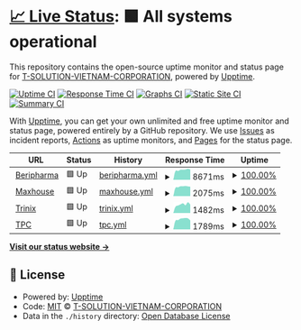 # [📈 Live Status](https://T-SOLUTION-VIETNAM-CORPORATION.github.io/tsolution-status-check-20230509): <!--live status--> **🟩 All systems operational**

This repository contains the open-source uptime monitor and status page for [T-SOLUTION-VIETNAM-CORPORATION](https://t-solution.vn), powered by [Upptime](https://github.com/upptime/upptime).

[![Uptime CI](https://github.com/T-SOLUTION-VIETNAM-CORPORATION/tsolution-status-check-20230509/workflows/Uptime%20CI/badge.svg)](https://github.com/T-SOLUTION-VIETNAM-CORPORATION/tsolution-status-check-20230509/actions?query=workflow%3A%22Uptime+CI%22)
[![Response Time CI](https://github.com/T-SOLUTION-VIETNAM-CORPORATION/tsolution-status-check-20230509/workflows/Response%20Time%20CI/badge.svg)](https://github.com/T-SOLUTION-VIETNAM-CORPORATION/tsolution-status-check-20230509/actions?query=workflow%3A%22Response+Time+CI%22)
[![Graphs CI](https://github.com/T-SOLUTION-VIETNAM-CORPORATION/tsolution-status-check-20230509/workflows/Graphs%20CI/badge.svg)](https://github.com/T-SOLUTION-VIETNAM-CORPORATION/tsolution-status-check-20230509/actions?query=workflow%3A%22Graphs+CI%22)
[![Static Site CI](https://github.com/T-SOLUTION-VIETNAM-CORPORATION/tsolution-status-check-20230509/workflows/Static%20Site%20CI/badge.svg)](https://github.com/T-SOLUTION-VIETNAM-CORPORATION/tsolution-status-check-20230509/actions?query=workflow%3A%22Static+Site+CI%22)
[![Summary CI](https://github.com/T-SOLUTION-VIETNAM-CORPORATION/tsolution-status-check-20230509/workflows/Summary%20CI/badge.svg)](https://github.com/T-SOLUTION-VIETNAM-CORPORATION/tsolution-status-check-20230509/actions?query=workflow%3A%22Summary+CI%22)

With [Upptime](https://upptime.js.org), you can get your own unlimited and free uptime monitor and status page, powered entirely by a GitHub repository. We use [Issues](https://github.com/T-SOLUTION-VIETNAM-CORPORATION/tsolution-status-check-20230509/issues) as incident reports, [Actions](https://github.com/T-SOLUTION-VIETNAM-CORPORATION/tsolution-status-check-20230509/actions) as uptime monitors, and [Pages](https://T-SOLUTION-VIETNAM-CORPORATION.github.io/tsolution-status-check-20230509) for the status page.

<!--start: status pages-->
<!-- This summary is generated by Upptime (https://github.com/upptime/upptime) -->
<!-- Do not edit this manually, your changes will be overwritten -->
<!-- prettier-ignore -->
| URL | Status | History | Response Time | Uptime |
| --- | ------ | ------- | ------------- | ------ |
| <img alt="" src="https://icons.duckduckgo.com/ip3/beripharma.com.ico" height="13"> [Beripharma](https://beripharma.com) | 🟩 Up | [beripharma.yml](https://github.com/T-SOLUTION-VIETNAM-CORPORATION/tsolution-status-check-20230509/commits/HEAD/history/beripharma.yml) | <details><summary><img alt="Response time graph" src="./graphs/beripharma/response-time-week.png" height="20"> 8671ms</summary><br><a href="https://T-SOLUTION-VIETNAM-CORPORATION.github.io/tsolution-status-check-20230509/history/beripharma"><img alt="Response time 8749" src="https://img.shields.io/endpoint?url=https%3A%2F%2Fraw.githubusercontent.com%2FT-SOLUTION-VIETNAM-CORPORATION%2Ftsolution-status-check-20230509%2FHEAD%2Fapi%2Fberipharma%2Fresponse-time.json"></a><br><a href="https://T-SOLUTION-VIETNAM-CORPORATION.github.io/tsolution-status-check-20230509/history/beripharma"><img alt="24-hour response time 8950" src="https://img.shields.io/endpoint?url=https%3A%2F%2Fraw.githubusercontent.com%2FT-SOLUTION-VIETNAM-CORPORATION%2Ftsolution-status-check-20230509%2FHEAD%2Fapi%2Fberipharma%2Fresponse-time-day.json"></a><br><a href="https://T-SOLUTION-VIETNAM-CORPORATION.github.io/tsolution-status-check-20230509/history/beripharma"><img alt="7-day response time 8671" src="https://img.shields.io/endpoint?url=https%3A%2F%2Fraw.githubusercontent.com%2FT-SOLUTION-VIETNAM-CORPORATION%2Ftsolution-status-check-20230509%2FHEAD%2Fapi%2Fberipharma%2Fresponse-time-week.json"></a><br><a href="https://T-SOLUTION-VIETNAM-CORPORATION.github.io/tsolution-status-check-20230509/history/beripharma"><img alt="30-day response time 8749" src="https://img.shields.io/endpoint?url=https%3A%2F%2Fraw.githubusercontent.com%2FT-SOLUTION-VIETNAM-CORPORATION%2Ftsolution-status-check-20230509%2FHEAD%2Fapi%2Fberipharma%2Fresponse-time-month.json"></a><br><a href="https://T-SOLUTION-VIETNAM-CORPORATION.github.io/tsolution-status-check-20230509/history/beripharma"><img alt="1-year response time 8749" src="https://img.shields.io/endpoint?url=https%3A%2F%2Fraw.githubusercontent.com%2FT-SOLUTION-VIETNAM-CORPORATION%2Ftsolution-status-check-20230509%2FHEAD%2Fapi%2Fberipharma%2Fresponse-time-year.json"></a></details> | <details><summary><a href="https://T-SOLUTION-VIETNAM-CORPORATION.github.io/tsolution-status-check-20230509/history/beripharma">100.00%</a></summary><a href="https://T-SOLUTION-VIETNAM-CORPORATION.github.io/tsolution-status-check-20230509/history/beripharma"><img alt="All-time uptime 100.00%" src="https://img.shields.io/endpoint?url=https%3A%2F%2Fraw.githubusercontent.com%2FT-SOLUTION-VIETNAM-CORPORATION%2Ftsolution-status-check-20230509%2FHEAD%2Fapi%2Fberipharma%2Fuptime.json"></a><br><a href="https://T-SOLUTION-VIETNAM-CORPORATION.github.io/tsolution-status-check-20230509/history/beripharma"><img alt="24-hour uptime 100.00%" src="https://img.shields.io/endpoint?url=https%3A%2F%2Fraw.githubusercontent.com%2FT-SOLUTION-VIETNAM-CORPORATION%2Ftsolution-status-check-20230509%2FHEAD%2Fapi%2Fberipharma%2Fuptime-day.json"></a><br><a href="https://T-SOLUTION-VIETNAM-CORPORATION.github.io/tsolution-status-check-20230509/history/beripharma"><img alt="7-day uptime 100.00%" src="https://img.shields.io/endpoint?url=https%3A%2F%2Fraw.githubusercontent.com%2FT-SOLUTION-VIETNAM-CORPORATION%2Ftsolution-status-check-20230509%2FHEAD%2Fapi%2Fberipharma%2Fuptime-week.json"></a><br><a href="https://T-SOLUTION-VIETNAM-CORPORATION.github.io/tsolution-status-check-20230509/history/beripharma"><img alt="30-day uptime 100.00%" src="https://img.shields.io/endpoint?url=https%3A%2F%2Fraw.githubusercontent.com%2FT-SOLUTION-VIETNAM-CORPORATION%2Ftsolution-status-check-20230509%2FHEAD%2Fapi%2Fberipharma%2Fuptime-month.json"></a><br><a href="https://T-SOLUTION-VIETNAM-CORPORATION.github.io/tsolution-status-check-20230509/history/beripharma"><img alt="1-year uptime 100.00%" src="https://img.shields.io/endpoint?url=https%3A%2F%2Fraw.githubusercontent.com%2FT-SOLUTION-VIETNAM-CORPORATION%2Ftsolution-status-check-20230509%2FHEAD%2Fapi%2Fberipharma%2Fuptime-year.json"></a></details>
| <img alt="" src="https://icons.duckduckgo.com/ip3/maxhousevietnam.com.ico" height="13"> [Maxhouse](https://maxhousevietnam.com) | 🟩 Up | [maxhouse.yml](https://github.com/T-SOLUTION-VIETNAM-CORPORATION/tsolution-status-check-20230509/commits/HEAD/history/maxhouse.yml) | <details><summary><img alt="Response time graph" src="./graphs/maxhouse/response-time-week.png" height="20"> 2075ms</summary><br><a href="https://T-SOLUTION-VIETNAM-CORPORATION.github.io/tsolution-status-check-20230509/history/maxhouse"><img alt="Response time 2092" src="https://img.shields.io/endpoint?url=https%3A%2F%2Fraw.githubusercontent.com%2FT-SOLUTION-VIETNAM-CORPORATION%2Ftsolution-status-check-20230509%2FHEAD%2Fapi%2Fmaxhouse%2Fresponse-time.json"></a><br><a href="https://T-SOLUTION-VIETNAM-CORPORATION.github.io/tsolution-status-check-20230509/history/maxhouse"><img alt="24-hour response time 2055" src="https://img.shields.io/endpoint?url=https%3A%2F%2Fraw.githubusercontent.com%2FT-SOLUTION-VIETNAM-CORPORATION%2Ftsolution-status-check-20230509%2FHEAD%2Fapi%2Fmaxhouse%2Fresponse-time-day.json"></a><br><a href="https://T-SOLUTION-VIETNAM-CORPORATION.github.io/tsolution-status-check-20230509/history/maxhouse"><img alt="7-day response time 2075" src="https://img.shields.io/endpoint?url=https%3A%2F%2Fraw.githubusercontent.com%2FT-SOLUTION-VIETNAM-CORPORATION%2Ftsolution-status-check-20230509%2FHEAD%2Fapi%2Fmaxhouse%2Fresponse-time-week.json"></a><br><a href="https://T-SOLUTION-VIETNAM-CORPORATION.github.io/tsolution-status-check-20230509/history/maxhouse"><img alt="30-day response time 2092" src="https://img.shields.io/endpoint?url=https%3A%2F%2Fraw.githubusercontent.com%2FT-SOLUTION-VIETNAM-CORPORATION%2Ftsolution-status-check-20230509%2FHEAD%2Fapi%2Fmaxhouse%2Fresponse-time-month.json"></a><br><a href="https://T-SOLUTION-VIETNAM-CORPORATION.github.io/tsolution-status-check-20230509/history/maxhouse"><img alt="1-year response time 2092" src="https://img.shields.io/endpoint?url=https%3A%2F%2Fraw.githubusercontent.com%2FT-SOLUTION-VIETNAM-CORPORATION%2Ftsolution-status-check-20230509%2FHEAD%2Fapi%2Fmaxhouse%2Fresponse-time-year.json"></a></details> | <details><summary><a href="https://T-SOLUTION-VIETNAM-CORPORATION.github.io/tsolution-status-check-20230509/history/maxhouse">100.00%</a></summary><a href="https://T-SOLUTION-VIETNAM-CORPORATION.github.io/tsolution-status-check-20230509/history/maxhouse"><img alt="All-time uptime 100.00%" src="https://img.shields.io/endpoint?url=https%3A%2F%2Fraw.githubusercontent.com%2FT-SOLUTION-VIETNAM-CORPORATION%2Ftsolution-status-check-20230509%2FHEAD%2Fapi%2Fmaxhouse%2Fuptime.json"></a><br><a href="https://T-SOLUTION-VIETNAM-CORPORATION.github.io/tsolution-status-check-20230509/history/maxhouse"><img alt="24-hour uptime 100.00%" src="https://img.shields.io/endpoint?url=https%3A%2F%2Fraw.githubusercontent.com%2FT-SOLUTION-VIETNAM-CORPORATION%2Ftsolution-status-check-20230509%2FHEAD%2Fapi%2Fmaxhouse%2Fuptime-day.json"></a><br><a href="https://T-SOLUTION-VIETNAM-CORPORATION.github.io/tsolution-status-check-20230509/history/maxhouse"><img alt="7-day uptime 100.00%" src="https://img.shields.io/endpoint?url=https%3A%2F%2Fraw.githubusercontent.com%2FT-SOLUTION-VIETNAM-CORPORATION%2Ftsolution-status-check-20230509%2FHEAD%2Fapi%2Fmaxhouse%2Fuptime-week.json"></a><br><a href="https://T-SOLUTION-VIETNAM-CORPORATION.github.io/tsolution-status-check-20230509/history/maxhouse"><img alt="30-day uptime 100.00%" src="https://img.shields.io/endpoint?url=https%3A%2F%2Fraw.githubusercontent.com%2FT-SOLUTION-VIETNAM-CORPORATION%2Ftsolution-status-check-20230509%2FHEAD%2Fapi%2Fmaxhouse%2Fuptime-month.json"></a><br><a href="https://T-SOLUTION-VIETNAM-CORPORATION.github.io/tsolution-status-check-20230509/history/maxhouse"><img alt="1-year uptime 100.00%" src="https://img.shields.io/endpoint?url=https%3A%2F%2Fraw.githubusercontent.com%2FT-SOLUTION-VIETNAM-CORPORATION%2Ftsolution-status-check-20230509%2FHEAD%2Fapi%2Fmaxhouse%2Fuptime-year.json"></a></details>
| <img alt="" src="https://icons.duckduckgo.com/ip3/trinix.studio.ico" height="13"> [Trinix](https://trinix.studio) | 🟩 Up | [trinix.yml](https://github.com/T-SOLUTION-VIETNAM-CORPORATION/tsolution-status-check-20230509/commits/HEAD/history/trinix.yml) | <details><summary><img alt="Response time graph" src="./graphs/trinix/response-time-week.png" height="20"> 1482ms</summary><br><a href="https://T-SOLUTION-VIETNAM-CORPORATION.github.io/tsolution-status-check-20230509/history/trinix"><img alt="Response time 1461" src="https://img.shields.io/endpoint?url=https%3A%2F%2Fraw.githubusercontent.com%2FT-SOLUTION-VIETNAM-CORPORATION%2Ftsolution-status-check-20230509%2FHEAD%2Fapi%2Ftrinix%2Fresponse-time.json"></a><br><a href="https://T-SOLUTION-VIETNAM-CORPORATION.github.io/tsolution-status-check-20230509/history/trinix"><img alt="24-hour response time 1483" src="https://img.shields.io/endpoint?url=https%3A%2F%2Fraw.githubusercontent.com%2FT-SOLUTION-VIETNAM-CORPORATION%2Ftsolution-status-check-20230509%2FHEAD%2Fapi%2Ftrinix%2Fresponse-time-day.json"></a><br><a href="https://T-SOLUTION-VIETNAM-CORPORATION.github.io/tsolution-status-check-20230509/history/trinix"><img alt="7-day response time 1482" src="https://img.shields.io/endpoint?url=https%3A%2F%2Fraw.githubusercontent.com%2FT-SOLUTION-VIETNAM-CORPORATION%2Ftsolution-status-check-20230509%2FHEAD%2Fapi%2Ftrinix%2Fresponse-time-week.json"></a><br><a href="https://T-SOLUTION-VIETNAM-CORPORATION.github.io/tsolution-status-check-20230509/history/trinix"><img alt="30-day response time 1461" src="https://img.shields.io/endpoint?url=https%3A%2F%2Fraw.githubusercontent.com%2FT-SOLUTION-VIETNAM-CORPORATION%2Ftsolution-status-check-20230509%2FHEAD%2Fapi%2Ftrinix%2Fresponse-time-month.json"></a><br><a href="https://T-SOLUTION-VIETNAM-CORPORATION.github.io/tsolution-status-check-20230509/history/trinix"><img alt="1-year response time 1461" src="https://img.shields.io/endpoint?url=https%3A%2F%2Fraw.githubusercontent.com%2FT-SOLUTION-VIETNAM-CORPORATION%2Ftsolution-status-check-20230509%2FHEAD%2Fapi%2Ftrinix%2Fresponse-time-year.json"></a></details> | <details><summary><a href="https://T-SOLUTION-VIETNAM-CORPORATION.github.io/tsolution-status-check-20230509/history/trinix">100.00%</a></summary><a href="https://T-SOLUTION-VIETNAM-CORPORATION.github.io/tsolution-status-check-20230509/history/trinix"><img alt="All-time uptime 99.97%" src="https://img.shields.io/endpoint?url=https%3A%2F%2Fraw.githubusercontent.com%2FT-SOLUTION-VIETNAM-CORPORATION%2Ftsolution-status-check-20230509%2FHEAD%2Fapi%2Ftrinix%2Fuptime.json"></a><br><a href="https://T-SOLUTION-VIETNAM-CORPORATION.github.io/tsolution-status-check-20230509/history/trinix"><img alt="24-hour uptime 100.00%" src="https://img.shields.io/endpoint?url=https%3A%2F%2Fraw.githubusercontent.com%2FT-SOLUTION-VIETNAM-CORPORATION%2Ftsolution-status-check-20230509%2FHEAD%2Fapi%2Ftrinix%2Fuptime-day.json"></a><br><a href="https://T-SOLUTION-VIETNAM-CORPORATION.github.io/tsolution-status-check-20230509/history/trinix"><img alt="7-day uptime 100.00%" src="https://img.shields.io/endpoint?url=https%3A%2F%2Fraw.githubusercontent.com%2FT-SOLUTION-VIETNAM-CORPORATION%2Ftsolution-status-check-20230509%2FHEAD%2Fapi%2Ftrinix%2Fuptime-week.json"></a><br><a href="https://T-SOLUTION-VIETNAM-CORPORATION.github.io/tsolution-status-check-20230509/history/trinix"><img alt="30-day uptime 99.97%" src="https://img.shields.io/endpoint?url=https%3A%2F%2Fraw.githubusercontent.com%2FT-SOLUTION-VIETNAM-CORPORATION%2Ftsolution-status-check-20230509%2FHEAD%2Fapi%2Ftrinix%2Fuptime-month.json"></a><br><a href="https://T-SOLUTION-VIETNAM-CORPORATION.github.io/tsolution-status-check-20230509/history/trinix"><img alt="1-year uptime 99.97%" src="https://img.shields.io/endpoint?url=https%3A%2F%2Fraw.githubusercontent.com%2FT-SOLUTION-VIETNAM-CORPORATION%2Ftsolution-status-check-20230509%2FHEAD%2Fapi%2Ftrinix%2Fuptime-year.json"></a></details>
| <img alt="" src="https://icons.duckduckgo.com/ip3/thaiphong.vn.ico" height="13"> [TPC](https://thaiphong.vn) | 🟩 Up | [tpc.yml](https://github.com/T-SOLUTION-VIETNAM-CORPORATION/tsolution-status-check-20230509/commits/HEAD/history/tpc.yml) | <details><summary><img alt="Response time graph" src="./graphs/tpc/response-time-week.png" height="20"> 1789ms</summary><br><a href="https://T-SOLUTION-VIETNAM-CORPORATION.github.io/tsolution-status-check-20230509/history/tpc"><img alt="Response time 1713" src="https://img.shields.io/endpoint?url=https%3A%2F%2Fraw.githubusercontent.com%2FT-SOLUTION-VIETNAM-CORPORATION%2Ftsolution-status-check-20230509%2FHEAD%2Fapi%2Ftpc%2Fresponse-time.json"></a><br><a href="https://T-SOLUTION-VIETNAM-CORPORATION.github.io/tsolution-status-check-20230509/history/tpc"><img alt="24-hour response time 1564" src="https://img.shields.io/endpoint?url=https%3A%2F%2Fraw.githubusercontent.com%2FT-SOLUTION-VIETNAM-CORPORATION%2Ftsolution-status-check-20230509%2FHEAD%2Fapi%2Ftpc%2Fresponse-time-day.json"></a><br><a href="https://T-SOLUTION-VIETNAM-CORPORATION.github.io/tsolution-status-check-20230509/history/tpc"><img alt="7-day response time 1789" src="https://img.shields.io/endpoint?url=https%3A%2F%2Fraw.githubusercontent.com%2FT-SOLUTION-VIETNAM-CORPORATION%2Ftsolution-status-check-20230509%2FHEAD%2Fapi%2Ftpc%2Fresponse-time-week.json"></a><br><a href="https://T-SOLUTION-VIETNAM-CORPORATION.github.io/tsolution-status-check-20230509/history/tpc"><img alt="30-day response time 1713" src="https://img.shields.io/endpoint?url=https%3A%2F%2Fraw.githubusercontent.com%2FT-SOLUTION-VIETNAM-CORPORATION%2Ftsolution-status-check-20230509%2FHEAD%2Fapi%2Ftpc%2Fresponse-time-month.json"></a><br><a href="https://T-SOLUTION-VIETNAM-CORPORATION.github.io/tsolution-status-check-20230509/history/tpc"><img alt="1-year response time 1713" src="https://img.shields.io/endpoint?url=https%3A%2F%2Fraw.githubusercontent.com%2FT-SOLUTION-VIETNAM-CORPORATION%2Ftsolution-status-check-20230509%2FHEAD%2Fapi%2Ftpc%2Fresponse-time-year.json"></a></details> | <details><summary><a href="https://T-SOLUTION-VIETNAM-CORPORATION.github.io/tsolution-status-check-20230509/history/tpc">100.00%</a></summary><a href="https://T-SOLUTION-VIETNAM-CORPORATION.github.io/tsolution-status-check-20230509/history/tpc"><img alt="All-time uptime 100.00%" src="https://img.shields.io/endpoint?url=https%3A%2F%2Fraw.githubusercontent.com%2FT-SOLUTION-VIETNAM-CORPORATION%2Ftsolution-status-check-20230509%2FHEAD%2Fapi%2Ftpc%2Fuptime.json"></a><br><a href="https://T-SOLUTION-VIETNAM-CORPORATION.github.io/tsolution-status-check-20230509/history/tpc"><img alt="24-hour uptime 100.00%" src="https://img.shields.io/endpoint?url=https%3A%2F%2Fraw.githubusercontent.com%2FT-SOLUTION-VIETNAM-CORPORATION%2Ftsolution-status-check-20230509%2FHEAD%2Fapi%2Ftpc%2Fuptime-day.json"></a><br><a href="https://T-SOLUTION-VIETNAM-CORPORATION.github.io/tsolution-status-check-20230509/history/tpc"><img alt="7-day uptime 100.00%" src="https://img.shields.io/endpoint?url=https%3A%2F%2Fraw.githubusercontent.com%2FT-SOLUTION-VIETNAM-CORPORATION%2Ftsolution-status-check-20230509%2FHEAD%2Fapi%2Ftpc%2Fuptime-week.json"></a><br><a href="https://T-SOLUTION-VIETNAM-CORPORATION.github.io/tsolution-status-check-20230509/history/tpc"><img alt="30-day uptime 100.00%" src="https://img.shields.io/endpoint?url=https%3A%2F%2Fraw.githubusercontent.com%2FT-SOLUTION-VIETNAM-CORPORATION%2Ftsolution-status-check-20230509%2FHEAD%2Fapi%2Ftpc%2Fuptime-month.json"></a><br><a href="https://T-SOLUTION-VIETNAM-CORPORATION.github.io/tsolution-status-check-20230509/history/tpc"><img alt="1-year uptime 100.00%" src="https://img.shields.io/endpoint?url=https%3A%2F%2Fraw.githubusercontent.com%2FT-SOLUTION-VIETNAM-CORPORATION%2Ftsolution-status-check-20230509%2FHEAD%2Fapi%2Ftpc%2Fuptime-year.json"></a></details>

<!--end: status pages-->

[**Visit our status website →**](https://T-SOLUTION-VIETNAM-CORPORATION.github.io/tsolution-status-check-20230509)

## 📄 License

- Powered by: [Upptime](https://github.com/upptime/upptime)
- Code: [MIT](./LICENSE) © [T-SOLUTION-VIETNAM-CORPORATION](https://t-solution.vn)
- Data in the `./history` directory: [Open Database License](https://opendatacommons.org/licenses/odbl/1-0/)

